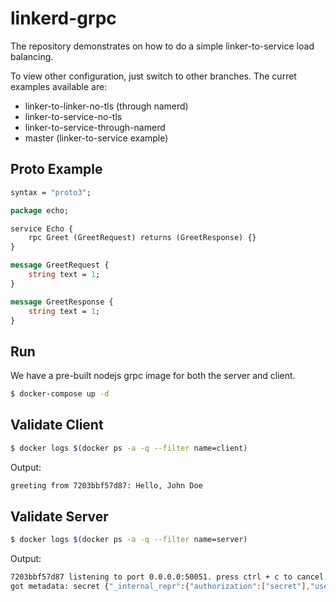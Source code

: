 # linkerd-grpc

The repository demonstrates on how to do a simple linker-to-service load balancing.

To view other configuration, just switch to other branches. The curret examples available are:

- linker-to-linker-no-tls (through namerd)
- linker-to-service-no-tls
- linker-to-service-through-namerd
- master (linker-to-service example)

## Proto Example

```protobuf
syntax = "proto3";

package echo;

service Echo {
	rpc Greet (GreetRequest) returns (GreetResponse) {}
}

message GreetRequest {
	string text = 1;
}

message GreetResponse {
	string text = 1;
}
```


## Run

We have a pre-built nodejs grpc image for both the server and client.

```bash
$ docker-compose up -d
```

## Validate Client

```bash
$ docker logs $(docker ps -a -q --filter name=client)
```

Output:

```bash
greeting from 7203bbf57d87: Hello, John Doe
```

## Validate Server

```bash
$ docker logs $(docker ps -a -q --filter name=server)
```

Output:

```bash
7203bbf57d87 listening to port 0.0.0.0:50051. press ctrl + c to cancel.
got metadata: secret {"_internal_repr":{"authorization":["secret"],"user-agent":["grpc-node/1.10.1 grpc-c/6.0.0-pre1 (linux; chttp2; glamorous)"],"l5d-dst-service":["/grpc/echo.Echo/Greet"],"via":["h2 linkerd"],"l5d-dst-client":["/$/inet/server/50051"],"l5d-dst-residual":["/echo/Greet"],"l5d-ctx-trace":["T1qG2D+FkK4T0LfTj5bJRBPQt9OPlslEAAAAAAAAAAA="],"l5d-reqid":["13d0b7d38f96c944"]}}
```